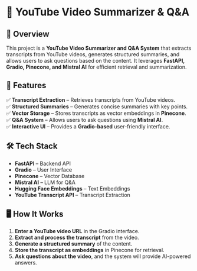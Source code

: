 # 🎥 YouTube Video Summarizer & Q&A  

## 📌 Overview  

This project is a **YouTube Video Summarizer and Q&A System** that extracts transcripts from YouTube videos, generates structured summaries, and allows users to ask questions based on the content. It leverages **FastAPI, Gradio, Pinecone, and Mistral AI** for efficient retrieval and summarization.  

## 🚀 Features  

✅ **Transcript Extraction** – Retrieves transcripts from YouTube videos.  
✅ **Structured Summaries** – Generates concise summaries with key points.  
✅ **Vector Storage** – Stores transcripts as vector embeddings in **Pinecone**.  
✅ **Q&A System** – Allows users to ask questions using **Mistral AI**.  
✅ **Interactive UI** – Provides a **Gradio-based** user-friendly interface.  

## 🛠 Tech Stack  

- **FastAPI** – Backend API  
- **Gradio** – User Interface  
- **Pinecone** – Vector Database  
- **Mistral AI** – LLM for Q&A  
- **Hugging Face Embeddings** – Text Embeddings  
- **YouTube Transcript API** – Transcript Extraction  

## 🖥️ How It Works  

1. **Enter a YouTube video URL** in the Gradio interface.  
2. **Extract and process the transcript** from the video.  
3. **Generate a structured summary** of the content.  
4. **Store the transcript as embeddings** in Pinecone for retrieval.  
5. **Ask questions about the video**, and the system will provide AI-powered answers.  

